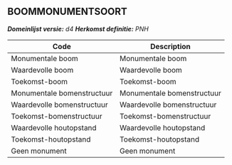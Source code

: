 ## BOOMMONUMENTSOORT

*__Domeinlijst versie:__ d4*
*__Herkomst definitie:__ PNH*

|__Code__ |__Description__	|
|	---	|	---	|
| Monumentale boom | Monumentale boom |
| Waardevolle boom | Waardevolle boom |
| Toekomst-boom | Toekomst-boom |
| Monumentale bomenstructuur | Monumentale bomenstructuur
| Waardevolle bomenstructuur | Waardevolle bomenstructuur |
| Toekomst-bomenstructuur | Toekomst-bomenstructuur |
| Waardevolle houtopstand | Waardevolle houtopstand |
| Toekomst-houtopstand | Toekomst-houtopstand |
| Geen monument | Geen monument |